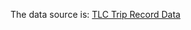 The data source is:
[TLC Trip Record Data](https://www.nyc.gov/site/tlc/about/tlc-trip-record-data.page)